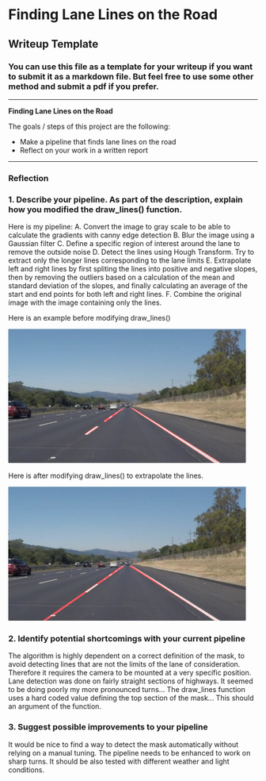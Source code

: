 # **Finding Lane Lines on the Road** 

## Writeup Template

### You can use this file as a template for your writeup if you want to submit it as a markdown file. But feel free to use some other method and submit a pdf if you prefer.

---

**Finding Lane Lines on the Road**

The goals / steps of this project are the following:
* Make a pipeline that finds lane lines on the road
* Reflect on your work in a written report

---

### Reflection

### 1. Describe your pipeline. As part of the description, explain how you modified the draw_lines() function.

Here is my pipeline:
A. Convert the image to gray scale to be able to calculate the gradients with canny edge detection
B. Blur the image using a Gaussian filter
C. Define a specific region of interest around the lane to remove the outside noise
D. Detect the lines using Hough Transform. Try to extract only the longer lines corresponding to the lane limits
E. Extrapolate left and right lines by first spliting the lines into positive and negative slopes,
then by removing the outliers based on a calculation of the mean and standard deviation of the slopes,
 and finally calculating an average of the start and end points for both left and right lines.
F. Combine the original image with the image containing only the lines.

Here is an example before modifying draw_lines()

<img src="test_images_output/before_extrapolation/solidWhiteRight.jpg" width="480" alt="End Result without Extrapolation" />

Here is after modifying draw_lines() to extrapolate the lines.

<img src="test_images_output/solidWhiteRight.jpg" width="480" alt="End Result with Extrapolation" />

### 2. Identify potential shortcomings with your current pipeline

The algorithm is highly dependent on a correct definition of the mask, to avoid detecting lines that are not the limits of the lane of consideration.
Therefore it requires the camera to be mounted at a very specific position.
Lane detection was done on fairly straight sections of highways. It seemed to be doing poorly my more pronounced turns...
The draw_lines function uses a hard coded value defining the top section of the mask... This should an argument of the function.

### 3. Suggest possible improvements to your pipeline

It would be nice to find a way to detect the mask automatically without relying on a manual tuning.
The pipeline needs to be enhanced to work on sharp turns.
It should be also tested with different weather and light conditions.

